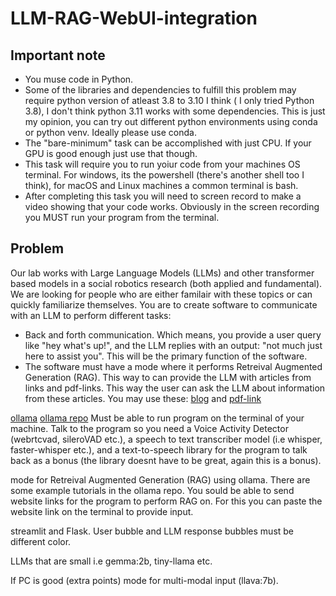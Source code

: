 # LLM-RAG-WebUI-integration

## Important note
* You muse code in Python.
* Some of the libraries and dependencies to fulfill this problem may require python version of atleast 3.8 to 3.10 I think ( I only tried Python 3.8), I don't think python 3.11 works with some dependencies. This is just my opinion, you can try out different python environments using conda or python venv. Ideally please use conda.
* The "bare-minimum" task can be accomplished with just CPU. If your GPU is good enough just use that though.
* This task will require you to run yoiur code from your machines OS terminal. For windows, its the powershell (there's another shell too I think), for macOS and Linux machines a common terminal is bash. 
* After completing this task you will need to screen record to make a video showing that your code works. Obviously in the screen recording you MUST run your program from the terminal.
  

## Problem
Our lab works with Large Language Models (LLMs) and other transformer based models in a social robotics research (both applied and fundamental). We are looking for people who are either familair with these topics or can quickly familiarize themselves. You are to create software to communicate with an LLM to perform different tasks:
* Back and forth communication. Which means, you provide a user query like "hey what's up!", and the LLM replies with an output: "not much just here to assist you". This will be the primary function of the software.
* The software must have a mode where it performs Retreival Augmented Generation (RAG). This way to can provide the LLM with articles from links and pdf-links. This way the user can ask the LLM about information from these articles. You may use these: [blog](https://ollama.com/blog/run-llama2-uncensored-locally) and [pdf-link](https://d18rn0p25nwr6d.cloudfront.net/CIK-0001813756/975b3e9b-268e-4798-a9e4-2a9a7c92dc10.pdf)

[ollama](https://ollama.com/) 
[ollama repo](https://github.com/ollama/ollama)
Must be able to run program on the terminal of your machine. Talk to the program so you need a Voice Activity Detector (webrtcvad, sileroVAD etc.), 
a speech to text transcriber model (i.e whisper, faster-whisper etc.), and a text-to-speech library for the program to talk back as a bonus (the library doesnt have to be great, again this is a bonus). 

mode for Retreival Augmented Generation (RAG) using ollama. There are some example tutorials in the ollama repo. You sould be able to send website links for the program to perform RAG on. For this you can paste the website link on the terminal to provide input.

streamlit and Flask. User bubble and LLM response bubbles must be different color.

LLMs that are small i.e gemma:2b, tiny-llama etc.

If PC is good (extra points) mode for multi-modal input (llava:7b).
